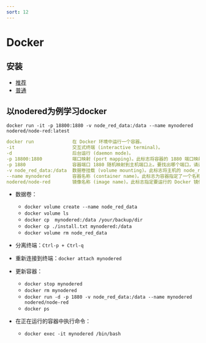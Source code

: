 ```yaml
---
sort: 12
---
```


# Docker

## 安装

- [推荐](https://docs.docker.com/desktop/install/ubuntu/)
- [普通](https://docs.docker.com/engine/install/ubuntu/)

## 以nodered为例学习docker

`docker run -it -p 18800:1880 -v node_red_data:/data --name mynodered nodered/node-red:latest`

```yaml
docker run              在 Docker 环境中运行一个容器。
-it                     交互式终端 (interactive terminal)。
-d                      后台运行 (daemon mode)。
-p 18800:1880           端口映射 (port mapping)。此标志将容器的 1880 端口映射到主机的 18800 端口。这意味着可以通过访问主机上的 18800 端口来访问容器中的 Node-RED 实例。
-p 1880                 容器端口 1880 随机映射到主机端口上。要找出哪个端口，请运行 `docker ps`
-v node_red_data:/data  数据卷挂载 (volume mounting)。此标志将主机的 node_red_data 目录挂载到容器中的 /data 目录。这意味着容器中的数据将存储在主机上的 node_red_data 目录中。（docker自动创建/var/lib/docker/volumes/node_red_data）
--name mynodered        容器名称 (container name)。此标志为容器指定了一个名称。
nodered/node-red        镜像名称 (image name)。此标志指定要运行的 Docker 镜像。在该示例中，我们正在运行 Node-RED 官方镜像的最新版本。
```

- 数据卷：
    - `docker volume create --name node_red_data`
    - `docker volume ls`
    - `docker cp  mynodered:/data /your/backup/dir`
    - `docker cp ./install.txt mynodered:/data`
    - `docker volume rm node_red_data`

- 分离终端：`Ctrl-p + Ctrl-q`
- 重新连接到终端：`docker attach mynodered`

- 更新容器：
    - `docker stop mynodered`
    - `docker rm mynodered`
    - `docker run -d -p 1880 -v node_red_data:/data --name mynodered nodered/node-red`
    - `docker ps`

- 在正在运行的容器中执行命令：
    - `docker exec -it mynodered /bin/bash`
